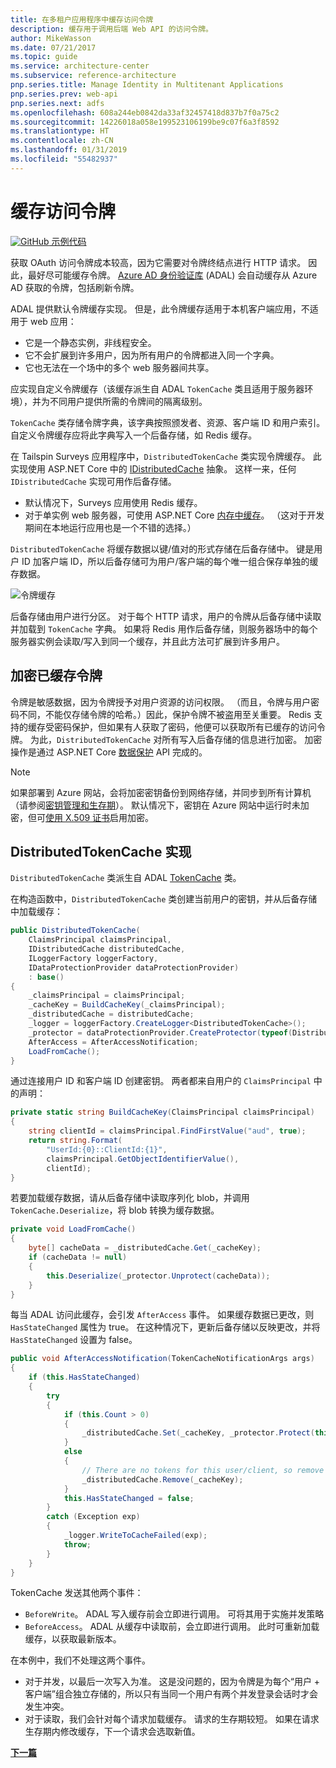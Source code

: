 ```yaml
---
title: 在多租户应用程序中缓存访问令牌
description: 缓存用于调用后端 Web API 的访问令牌。
author: MikeWasson
ms.date: 07/21/2017
ms.topic: guide
ms.service: architecture-center
ms.subservice: reference-architecture
pnp.series.title: Manage Identity in Multitenant Applications
pnp.series.prev: web-api
pnp.series.next: adfs
ms.openlocfilehash: 608a244eb0842da33af32457418d837b7f0a75c2
ms.sourcegitcommit: 14226018a058e199523106199be9c07f6a3f8592
ms.translationtype: HT
ms.contentlocale: zh-CN
ms.lasthandoff: 01/31/2019
ms.locfileid: "55482937"
---
```

# <a name="cache-access-tokens"></a>缓存访问令牌

[![GitHub](../_images/github.png) 示例代码][sample application]

获取 OAuth 访问令牌成本较高，因为它需要对令牌终结点进行 HTTP 请求。 因此，最好尽可能缓存令牌。 [Azure AD 身份验证库][ADAL] (ADAL) 会自动缓存从 Azure AD 获取的令牌，包括刷新令牌。

ADAL 提供默认令牌缓存实现。 但是，此令牌缓存适用于本机客户端应用，不适用于 web 应用：

* 它是一个静态实例，非线程安全。
* 它不会扩展到许多用户，因为所有用户的令牌都进入同一个字典。
* 它也无法在一个场中的多个 web 服务器间共享。

应实现自定义令牌缓存（该缓存派生自 ADAL `TokenCache` 类且适用于服务器环境），并为不同用户提供所需的令牌间的隔离级别。

`TokenCache` 类存储令牌字典，该字典按照颁发者、资源、客户端 ID 和用户索引。 自定义令牌缓存应将此字典写入一个后备存储，如 Redis 缓存。

在 Tailspin Surveys 应用程序中，`DistributedTokenCache` 类实现令牌缓存。 此实现使用 ASP.NET Core 中的 [IDistributedCache][distributed-cache] 抽象。 这样一来，任何 `IDistributedCache` 实现可用作后备存储。

* 默认情况下，Surveys 应用使用 Redis 缓存。
* 对于单实例 web 服务器，可使用 ASP.NET Core [内存中缓存][in-memory-cache]。 （这对于开发期间在本地运行应用也是一个不错的选择。）

`DistributedTokenCache` 将缓存数据以键/值对的形式存储在后备存储中。 键是用户 ID 加客户端 ID，所以后备存储可为用户/客户端的每个唯一组合保存单独的缓存数据。

![令牌缓存](./images/token-cache.png)

后备存储由用户进行分区。 对于每个 HTTP 请求，用户的令牌从后备存储中读取并加载到 `TokenCache` 字典。 如果将 Redis 用作后备存储，则服务器场中的每个服务器实例会读取/写入到同一个缓存，并且此方法可扩展到许多用户。

## <a name="encrypting-cached-tokens"></a>加密已缓存令牌

令牌是敏感数据，因为令牌授予对用户资源的访问权限。 （而且，令牌与用户密码不同，不能仅存储令牌的哈希。）因此，保护令牌不被盗用至关重要。 Redis 支持的缓存受密码保护，但如果有人获取了密码，他便可以获取所有已缓存的访问令牌。 为此，`DistributedTokenCache` 对所有写入后备存储的信息进行加密。 加密操作是通过 ASP.NET Core [数据保护][data-protection] API 完成的。

> [!NOTE]
> 如果部署到 Azure 网站，会将加密密钥备份到网络存储，并同步到所有计算机（请参阅[密钥管理和生存期][key-management]）。 默认情况下，密钥在 Azure 网站中运行时未加密，但可[使用 X.509 证书][x509-cert-encryption]启用加密。

## <a name="distributedtokencache-implementation"></a>DistributedTokenCache 实现

`DistributedTokenCache` 类派生自 ADAL [TokenCache][tokencache-class] 类。

在构造函数中，`DistributedTokenCache` 类创建当前用户的密钥，并从后备存储中加载缓存：

```csharp
public DistributedTokenCache(
    ClaimsPrincipal claimsPrincipal,
    IDistributedCache distributedCache,
    ILoggerFactory loggerFactory,
    IDataProtectionProvider dataProtectionProvider)
    : base()
{
    _claimsPrincipal = claimsPrincipal;
    _cacheKey = BuildCacheKey(_claimsPrincipal);
    _distributedCache = distributedCache;
    _logger = loggerFactory.CreateLogger<DistributedTokenCache>();
    _protector = dataProtectionProvider.CreateProtector(typeof(DistributedTokenCache).FullName);
    AfterAccess = AfterAccessNotification;
    LoadFromCache();
}
```

通过连接用户 ID 和客户端 ID 创建密钥。 两者都来自用户的 `ClaimsPrincipal` 中的声明：

```csharp
private static string BuildCacheKey(ClaimsPrincipal claimsPrincipal)
{
    string clientId = claimsPrincipal.FindFirstValue("aud", true);
    return string.Format(
        "UserId:{0}::ClientId:{1}",
        claimsPrincipal.GetObjectIdentifierValue(),
        clientId);
}
```

若要加载缓存数据，请从后备存储中读取序列化 blob，并调用 `TokenCache.Deserialize`，将 blob 转换为缓存数据。

```csharp
private void LoadFromCache()
{
    byte[] cacheData = _distributedCache.Get(_cacheKey);
    if (cacheData != null)
    {
        this.Deserialize(_protector.Unprotect(cacheData));
    }
}
```

每当 ADAL 访问此缓存，会引发 `AfterAccess` 事件。 如果缓存数据已更改，则 `HasStateChanged` 属性为 true。 在这种情况下，更新后备存储以反映更改，并将 `HasStateChanged` 设置为 false。

```csharp
public void AfterAccessNotification(TokenCacheNotificationArgs args)
{
    if (this.HasStateChanged)
    {
        try
        {
            if (this.Count > 0)
            {
                _distributedCache.Set(_cacheKey, _protector.Protect(this.Serialize()));
            }
            else
            {
                // There are no tokens for this user/client, so remove the item from the cache.
                _distributedCache.Remove(_cacheKey);
            }
            this.HasStateChanged = false;
        }
        catch (Exception exp)
        {
            _logger.WriteToCacheFailed(exp);
            throw;
        }
    }
}
```

TokenCache 发送其他两个事件：

* `BeforeWrite`。 ADAL 写入缓存前会立即进行调用。 可将其用于实施并发策略
* `BeforeAccess`。 ADAL 从缓存中读取前，会立即进行调用。 此时可重新加载缓存，以获取最新版本。

在本例中，我们不处理这两个事件。

* 对于并发，以最后一次写入为准。 这是没问题的，因为令牌是为每个“用户 + 客户端”组合独立存储的，所以只有当同一个用户有两个并发登录会话时才会发生冲突。
* 对于读取，我们会针对每个请求加载缓存。 请求的生存期较短。 如果在请求生存期内修改缓存，下一个请求会选取新值。

[**下一篇**][client-assertion]

<!-- links -->
[ADAL]: https://msdn.microsoft.com/library/azure/jj573266.aspx
[client-assertion]: ./client-assertion.md
[data-protection]: /aspnet/core/security/data-protection/
[distributed-cache]: /aspnet/core/performance/caching/distributed
[key-management]: /aspnet/core/security/data-protection/configuration/default-settings
[in-memory-cache]: /aspnet/core/performance/caching/memory
[tokencache-class]: https://msdn.microsoft.com/library/azure/microsoft.identitymodel.clients.activedirectory.tokencache.aspx
[x509-cert-encryption]: /aspnet/core/security/data-protection/implementation/key-encryption-at-rest#x509-certificate
[sample application]: https://github.com/mspnp/multitenant-saas-guidance
